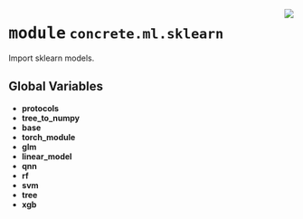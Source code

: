 <!-- markdownlint-disable -->

<a href="https://github.com/zama-ai/concrete-ml-internal/tree/main/src/concrete/ml/sklearn/__init__.py#L0"><img align="right" style="float:right;" src="https://img.shields.io/badge/-source-cccccc?style=flat-square"></a>

# <kbd>module</kbd> `concrete.ml.sklearn`

Import sklearn models.

## **Global Variables**

- **protocols**
- **tree_to_numpy**
- **base**
- **torch_module**
- **glm**
- **linear_model**
- **qnn**
- **rf**
- **svm**
- **tree**
- **xgb**
